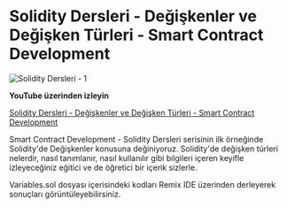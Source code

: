 # Solidity Dersleri - Değişkenler ve Değişken Türleri - Smart Contract Development

![Solidity Dersleri - 1](https://github.com/erelcolak/solidity-tutorials/assets/13097272/25320eca-5e78-457b-b9ab-e8d4831925b3)

**YouTube üzerinden izleyin**

[Solidity Dersleri - Değişkenler ve Değişken Türleri - Smart Contract Development](https://www.youtube.com/watch?v=XbesSF9VW3Y)

Smart Contract Development - Solidity Dersleri serisinin ilk örneğinde Solidity'de Değişkenler konusuna değiniyoruz. Solidity'de değişken türleri nelerdir, nasıl tanımlanır, nasıl kullanılır gibi bilgileri içeren keyifle izleyeceğiniz eğitici ve de öğretici bir içerik sizlerle.

Variables.sol dosyası içerisindeki kodları Remix IDE üzerinden derleyerek sonuçları görüntüleyebilirsiniz.
